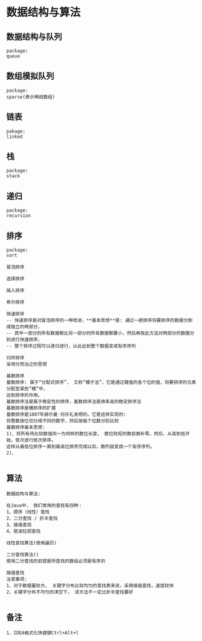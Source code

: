 # 数据结构与算法

## 数据结构与队列
```
package:
queue
```
## 数组模拟队列
```
package:
sparse(表示稀疏数组)
```
## 链表
```
pakage:
linked
```

## 栈
```
package:
stack
```

## 递归
```
package:
recursion
```

## 排序
```
package:
sort

冒泡排序

选择排序

插入排序

希尔排序

快速排序
-- 快速排序是对冒泡排序的一种改进，**基本思想**是: 通过一趟排序将要排序的数据分割成独立的两部分，
-- 其中一部分的所有数据都比另一部分的所有数据都要小，然后再按此方法对两部分的数据分别进行快速排序，
-- 整个排序过程可以递归进行，以此达到整个数据变成有序序列

归并排序
采用分而治之的思想

基数排序
基数排序: 属于“分配式排序”， 又称“桶子法”，它是通过键值的各个位的值，将要排序的元素分配至某些“桶”中， 
达到排序的作用。
基数排序法是属于稳定性的排序，基数排序法是效率高的稳定排序法
基数排序是桶排序的扩展
基数排序是1887年赫尔曼·何乐礼发明的。它是这样实现的:
将整数按位切分成不同的数字，然后按每个位数分别比较
基数排序基本思想:
1)、将所有待比较数值同一为同样的数位长度， 数位较短的数前面补零。然后，从高到低开始，依次进行依次排序。
这样从最低位排序一直到最高位排序完成以后，数列就变成一个有序序列。
2)、


```

## 算法
```
数据结构与算法:

在Java中， 我们常用的查找有四种：
1、顺序（线性）查找
2、二分查找 / 折半查找
3、插值查找
4、斐波拉契查找

线性查找算法(使用遍历)

二分查找算法()
使用二分查找的前提是所查找的数组必须是有序的

插值查找
注意事项: 
1、对于数据量较大， 关键字分布比较均匀的查找表来说，采用插值查找，速度较快
2、关键字分布不均匀的清空下， 该方法不一定比折半查找要好


```

## 备注
```text
1、IDEA格式化快捷键Ctrl+Alt+l

```